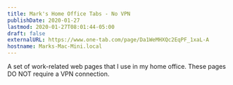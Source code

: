 ```yaml
---
title: Mark's Home Office Tabs - No VPN
publishDate: 2020-01-27
lastmod: 2020-01-27T08:01:44-05:00
draft: false
externalURL: https://www.one-tab.com/page/Da1WeMHXQc2EqPF_1xaL-A
hostname: Marks-Mac-Mini.local
---
```


A set of work-related web pages that I use in my home office.  These pages DO NOT require a VPN connection.
